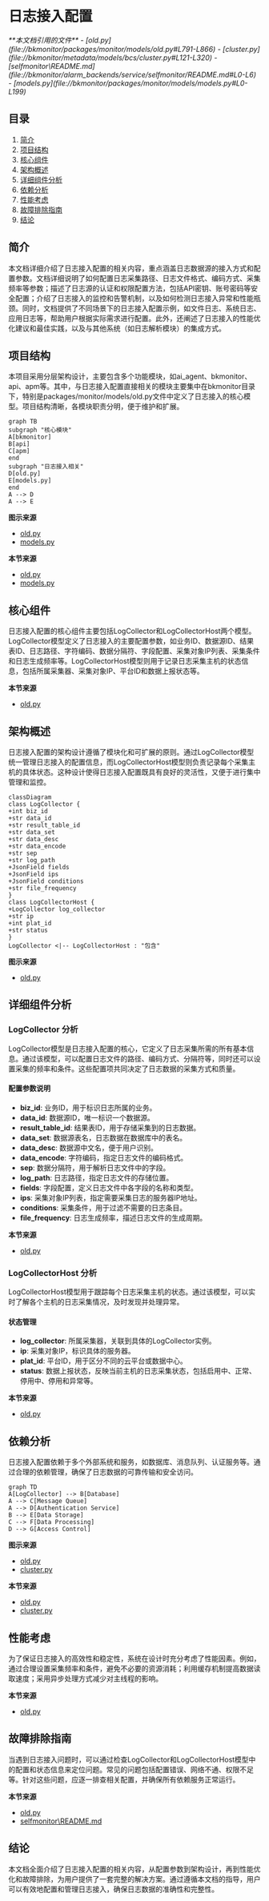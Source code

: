 # 日志接入配置

<cite>
**本文档引用的文件**   
- [old.py](file://bkmonitor/packages/monitor/models/old.py#L791-L866)
- [cluster.py](file://bkmonitor/metadata/models/bcs/cluster.py#L121-L320)
- [selfmonitor\README.md](file://bkmonitor/alarm_backends/service/selfmonitor/README.md#L0-L6)
- [models.py](file://bkmonitor/packages/monitor/models/models.py#L0-L199)
</cite>

## 目录
1. [简介](#简介)
2. [项目结构](#项目结构)
3. [核心组件](#核心组件)
4. [架构概述](#架构概述)
5. [详细组件分析](#详细组件分析)
6. [依赖分析](#依赖分析)
7. [性能考虑](#性能考虑)
8. [故障排除指南](#故障排除指南)
9. [结论](#结论)

## 简介
本文档详细介绍了日志接入配置的相关内容，重点涵盖日志数据源的接入方式和配置参数。文档详细说明了如何配置日志采集路径、日志文件格式、编码方式、采集频率等参数；描述了日志源的认证和权限配置方法，包括API密钥、账号密码等安全配置；介绍了日志接入的监控和告警机制，以及如何检测日志接入异常和性能瓶颈。同时，文档提供了不同场景下的日志接入配置示例，如文件日志、系统日志、应用日志等，帮助用户根据实际需求进行配置。此外，还阐述了日志接入的性能优化建议和最佳实践，以及与其他系统（如日志解析模块）的集成方式。

## 项目结构
本项目采用分层架构设计，主要包含多个功能模块，如ai_agent、bkmonitor、api、apm等。其中，与日志接入配置直接相关的模块主要集中在bkmonitor目录下，特别是packages/monitor/models/old.py文件中定义了日志接入的核心模型。项目结构清晰，各模块职责分明，便于维护和扩展。

```mermaid
graph TB
subgraph "核心模块"
A[bkmonitor]
B[api]
C[apm]
end
subgraph "日志接入相关"
D[old.py]
E[models.py]
end
A --> D
A --> E
```

**图示来源**
- [old.py](file://bkmonitor/packages/monitor/models/old.py#L791-L866)
- [models.py](file://bkmonitor/packages/monitor/models/models.py#L0-L199)

**本节来源**
- [old.py](file://bkmonitor/packages/monitor/models/old.py#L791-L866)
- [models.py](file://bkmonitor/packages/monitor/models/models.py#L0-L199)

## 核心组件
日志接入配置的核心组件主要包括LogCollector和LogCollectorHost两个模型。LogCollector模型定义了日志接入的主要配置参数，如业务ID、数据源ID、结果表ID、日志路径、字符编码、数据分隔符、字段配置、采集对象IP列表、采集条件和日志生成频率等。LogCollectorHost模型则用于记录日志采集主机的状态信息，包括所属采集器、采集对象IP、平台ID和数据上报状态等。

**本节来源**
- [old.py](file://bkmonitor/packages/monitor/models/old.py#L791-L866)

## 架构概述
日志接入配置的架构设计遵循了模块化和可扩展的原则。通过LogCollector模型统一管理日志接入的配置信息，而LogCollectorHost模型则负责记录每个采集主机的具体状态。这种设计使得日志接入配置既具有良好的灵活性，又便于进行集中管理和监控。

```mermaid
classDiagram
class LogCollector {
+int biz_id
+str data_id
+str result_table_id
+str data_set
+str data_desc
+str data_encode
+str sep
+str log_path
+JsonField fields
+JsonField ips
+JsonField conditions
+str file_frequency
}
class LogCollectorHost {
+LogCollector log_collector
+str ip
+int plat_id
+str status
}
LogCollector <|-- LogCollectorHost : "包含"
```

**图示来源**
- [old.py](file://bkmonitor/packages/monitor/models/old.py#L791-L866)

## 详细组件分析
### LogCollector 分析
LogCollector模型是日志接入配置的核心，它定义了日志采集所需的所有基本信息。通过该模型，可以配置日志文件的路径、编码方式、分隔符等，同时还可以设置采集的频率和条件。这些配置项共同决定了日志数据的采集方式和质量。

#### 配置参数说明
- **biz_id**: 业务ID，用于标识日志所属的业务。
- **data_id**: 数据源ID，唯一标识一个数据源。
- **result_table_id**: 结果表ID，用于存储采集到的日志数据。
- **data_set**: 数据源表名，日志数据在数据库中的表名。
- **data_desc**: 数据源中文名，便于用户识别。
- **data_encode**: 字符编码，指定日志文件的编码格式。
- **sep**: 数据分隔符，用于解析日志文件中的字段。
- **log_path**: 日志路径，指定日志文件的存储位置。
- **fields**: 字段配置，定义日志文件中各字段的名称和类型。
- **ips**: 采集对象IP列表，指定需要采集日志的服务器IP地址。
- **conditions**: 采集条件，用于过滤不需要的日志条目。
- **file_frequency**: 日志生成频率，描述日志文件的生成周期。

**本节来源**
- [old.py](file://bkmonitor/packages/monitor/models/old.py#L791-L866)

### LogCollectorHost 分析
LogCollectorHost模型用于跟踪每个日志采集主机的状态。通过该模型，可以实时了解各个主机的日志采集情况，及时发现并处理异常。

#### 状态管理
- **log_collector**: 所属采集器，关联到具体的LogCollector实例。
- **ip**: 采集对象IP，标识具体的服务器。
- **plat_id**: 平台ID，用于区分不同的云平台或数据中心。
- **status**: 数据上报状态，反映当前主机的日志采集状态，包括启用中、正常、停用中、停用和异常等。

**本节来源**
- [old.py](file://bkmonitor/packages/monitor/models/old.py#L791-L866)

## 依赖分析
日志接入配置依赖于多个外部系统和服务，如数据库、消息队列、认证服务等。通过合理的依赖管理，确保了日志数据的可靠传输和安全访问。

```mermaid
graph TD
A[LogCollector] --> B[Database]
A --> C[Message Queue]
A --> D[Authentication Service]
B --> E[Data Storage]
C --> F[Data Processing]
D --> G[Access Control]
```

**图示来源**
- [old.py](file://bkmonitor/packages/monitor/models/old.py#L791-L866)
- [cluster.py](file://bkmonitor/metadata/models/bcs/cluster.py#L121-L320)

**本节来源**
- [old.py](file://bkmonitor/packages/monitor/models/old.py#L791-L866)
- [cluster.py](file://bkmonitor/metadata/models/bcs/cluster.py#L121-L320)

## 性能考虑
为了保证日志接入的高效性和稳定性，系统在设计时充分考虑了性能因素。例如，通过合理设置采集频率和条件，避免不必要的资源消耗；利用缓存机制提高数据读取速度；采用异步处理方式减少对主线程的影响。

**本节来源**
- [old.py](file://bkmonitor/packages/monitor/models/old.py#L791-L866)

## 故障排除指南
当遇到日志接入问题时，可以通过检查LogCollector和LogCollectorHost模型中的配置和状态信息来定位问题。常见的问题包括配置错误、网络不通、权限不足等。针对这些问题，应逐一排查相关配置，并确保所有依赖服务正常运行。

**本节来源**
- [old.py](file://bkmonitor/packages/monitor/models/old.py#L791-L866)
- [selfmonitor\README.md](file://bkmonitor/alarm_backends/service/selfmonitor/README.md#L0-L6)

## 结论
本文档全面介绍了日志接入配置的相关内容，从配置参数到架构设计，再到性能优化和故障排除，为用户提供了一套完整的解决方案。通过遵循本文档的指导，用户可以有效地配置和管理日志接入，确保日志数据的准确性和完整性。